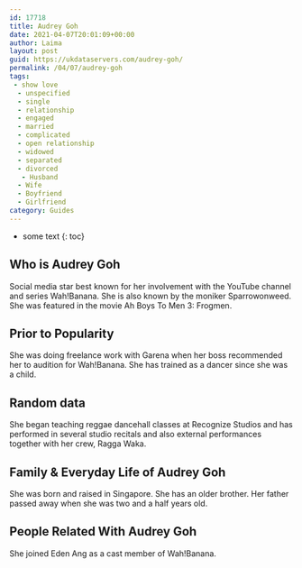 ```yaml
---
id: 17718
title: Audrey Goh
date: 2021-04-07T20:01:09+00:00
author: Laima
layout: post
guid: https://ukdataservers.com/audrey-goh/
permalink: /04/07/audrey-goh
tags:
 - show love
  - unspecified
  - single
  - relationship
  - engaged
  - married
  - complicated
  - open relationship
  - widowed
  - separated
  - divorced
   - Husband
  - Wife
  - Boyfriend
  - Girlfriend
category: Guides
---
```


* some text
{: toc}


## Who is Audrey Goh
                  
                  
                  
Social media star best known for her involvement with the YouTube channel and series Wah!Banana. She is also known by the moniker Sparrowonweed. She was featured in the movie Ah Boys To Men 3: Frogmen.
                  
              
            
              
            
                
                
                
## Prior to Popularity
                  
                  
                  
She was doing freelance work with Garena when her boss recommended her to audition for Wah!Banana. She has trained as a dancer since she was a child. 
                  
              
            
              
            
                
                
                
## Random data
                  
                  
                  
She began teaching reggae dancehall classes at Recognize Studios and has performed in several studio recitals and also external performances together with her crew, Ragga Waka.
                  
              
            
              
            
                
                
                
## Family & Everyday Life of Audrey Goh
                  
                  
                  
She was born and raised in Singapore. She has an older brother. Her father passed away when she was two and a half years old.
                  
              
            
              
            
                
                
                
## People Related With Audrey Goh
                  
                  
                  
She joined Eden Ang as a cast member of Wah!Banana.
                  
              
            
              
            
                
              
            
              
              
            
            
              
            
          
          
          